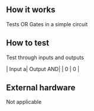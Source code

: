 <!---

This file is used to generate your project datasheet. Please fill in the information below and delete any unused
sections.

You can also include images in this folder and reference them in the markdown. Each image must be less than
512 kb in size, and the combined size of all images must be less than 1 MB.
-->

## How it works
Tests OR Gates in a simple circuit 
## How to test
Test through inputs and outputs

| Input a| Output AND|
| 0       | 0        |
## External hardware
Not applicable
